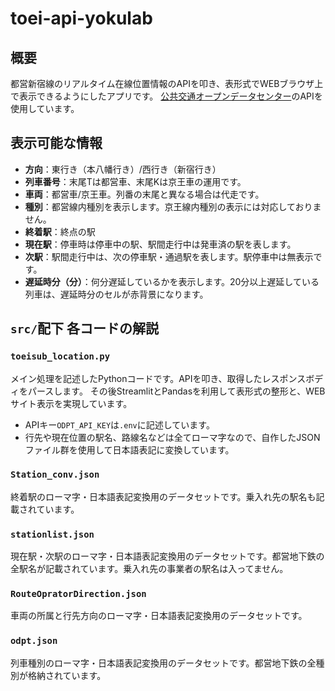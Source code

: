 # toei-api-yokulab

## 概要
都営新宿線のリアルタイム在線位置情報のAPIを叩き、表形式でWEBブラウザ上で表示できるようにしたアプリです。
[公共交通オープンデータセンター](https://www.odpt.org/)のAPIを使用しています。

## 表示可能な情報
- **方向**：東行き（本八幡行き）/西行き（新宿行き）
- **列車番号**：末尾Tは都営車、末尾Kは京王車の運用です。
- **車両**：都営車/京王車。列番の末尾と異なる場合は代走です。
- **種別**：都営線内種別を表示します。京王線内種別の表示には対応しておりません。
- **終着駅**：終点の駅
- **現在駅**：停車時は停車中の駅、駅間走行中は発車済の駅を表します。
- **次駅**：駅間走行中は、次の停車駅・通過駅を表します。駅停車中は無表示です。
- **遅延時分（分）**：何分遅延しているかを表示します。20分以上遅延している列車は、遅延時分のセルが赤背景になります。

## `src/`配下 各コードの解説

### `toeisub_location.py`
メイン処理を記述したPythonコードです。APIを叩き、取得したレスポンスボディをパースします。
その後StreamlitとPandasを利用して表形式の整形と、WEBサイト表示を実現しています。
- APIキー`ODPT_API_KEY`は`.env`に記述しています。
- 行先や現在位置の駅名、路線名などは全てローマ字なので、自作したJSONファイル群を使用して日本語表記に変換しています。

### `Station_conv.json`
終着駅のローマ字・日本語表記変換用のデータセットです。乗入れ先の駅名も記載されています。

### `stationlist.json`
現在駅・次駅のローマ字・日本語表記変換用のデータセットです。都営地下鉄の全駅名が記載されています。乗入れ先の事業者の駅名は入ってません。

### `RouteOpratorDirection.json`
車両の所属と行先方向のローマ字・日本語表記変換用のデータセットです。

### `odpt.json`
列車種別のローマ字・日本語表記変換用のデータセットです。都営地下鉄の全種別が格納されています。